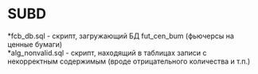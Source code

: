 # SUBD
*fcb_db.sql - скрипт, загружающий БД fut_cen_bum (фьючерсы на ценные бумаги) <br />
*alg_nonvalid.sql - скрипт, находящий в таблицах записи с некорректным содержимым (вроде отрицательного количества и т.п.) <br />
